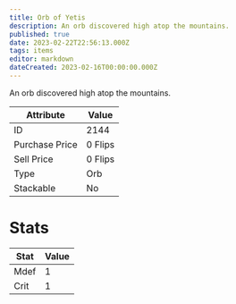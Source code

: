 ```yaml
---
title: Orb of Yetis
description: An orb discovered high atop the mountains.
published: true
date: 2023-02-22T22:56:13.000Z
tags: items
editor: markdown
dateCreated: 2023-02-16T00:00:00.000Z
---
```


An orb discovered high atop the mountains.

|Attribute|Value|
|-|-|
|ID|2144|
|Purchase Price|0 Flips|
|Sell Price|0 Flips|
|Type|Orb|
|Stackable|No|

# Stats
|Stat|Value|
|-|-|
|Mdef|1|
|Crit|1|
